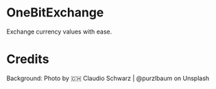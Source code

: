 

# OneBitExchange

Exchange currency values with ease.

# Credits
Background: Photo by 🇨🇭 Claudio Schwarz | @purzlbaum on Unsplash